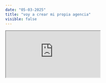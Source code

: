 ```yaml
---
date: "05-03-2025"
title: "voy a crear mi propia agencia"
visible: false
---
```

<iframe src="https://www.youtube.com/embed/6wMdzeJRaDE" allowfullscreen></iframe>
